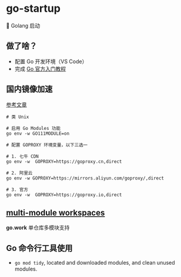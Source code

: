 # go-startup

🚀 Golang 启动

## 做了啥？

- 配置 Go 开发环境（VS Code）
- 完成 [Go 官方入门教程](https://go.dev/doc/tutorial/getting-started)



## 国内镜像加速

[参考文章](https://learnku.com/go/wikis/38122)

```
# 类 Unix

# 启用 Go Modules 功能
go env -w GO111MODULE=on

# 配置 GOPROXY 环境变量，以下三选一

# 1. 七牛 CDN
go env -w  GOPROXY=https://goproxy.cn,direct

# 2. 阿里云
go env -w GOPROXY=https://mirrors.aliyun.com/goproxy/,direct

# 3. 官方
go env -w  GOPROXY=https://goproxy.io,direct
```

## [multi-module workspaces](https://go.dev/doc/tutorial/workspaces)

**go.work** 单仓库多模块支持

## Go 命令行工具使用

- `go mod tidy`, located and downloaded modules, and clean unused modules.
